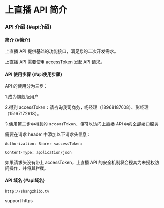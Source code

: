 # 上直播 API 简介

### API 介绍 {#api介绍}

#### 简介 {#简介}

上直播 API 提供基础的功能接口，满足您的二次开发需求。

上直播 API 需要使用 accessToken 发起 API 请求。

#### API 使用步骤 {#api使用步骤}

API 的使用分为三步：

1.成为旗舰版用户

2.得到 accessToken：请咨询我司商务，杨经理（18968187008）、彭经理（15167172618）。

3.使用第二步中得到的 accessToken，便可以访问上直播 API 中的全部接口服务

需要在请求 header 中添加以下请求头信息：

```
Authorization: Bearer <accessToken>

Content-Type: application/json
```

如果请求头没有带上 accessToken，上直播 API 的安全机制将会视其为未授权访问操作，并将其拦截。

#### API 域名 {#api域名}

`http://shangzhibo.tv`

support https

